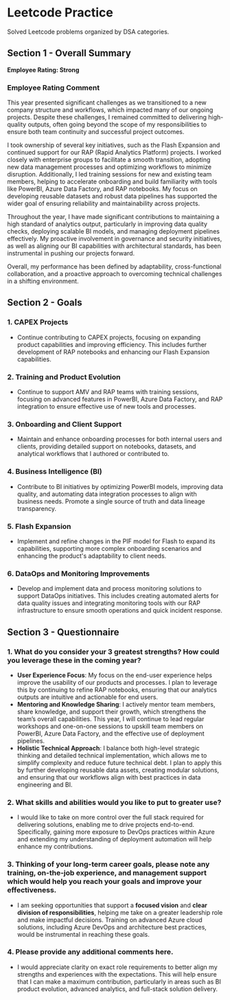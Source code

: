 # Leetcode Practice

Solved Leetcode problems organized by DSA categories.



## Section 1 - Overall Summary

**Employee Rating: Strong**

### Employee Rating Comment

This year presented significant challenges as we transitioned to a new company structure and workflows, which impacted many of our ongoing projects. Despite these challenges, I remained committed to delivering high-quality outputs, often going beyond the scope of my responsibilities to ensure both team continuity and successful project outcomes.

I took ownership of several key initiatives, such as the Flash Expansion and continued support for our RAP (Rapid Analytics Platform) projects. I worked closely with enterprise groups to facilitate a smooth transition, adopting new data management processes and optimizing workflows to minimize disruption. Additionally, I led training sessions for new and existing team members, helping to accelerate onboarding and build familiarity with tools like PowerBI, Azure Data Factory, and RAP notebooks. My focus on developing reusable datasets and robust data pipelines has supported the wider goal of ensuring reliability and maintainability across projects.

Throughout the year, I have made significant contributions to maintaining a high standard of analytics output, particularly in improving data quality checks, deploying scalable BI models, and managing deployment pipelines effectively. My proactive involvement in governance and security initiatives, as well as aligning our BI capabilities with architectural standards, has been instrumental in pushing our projects forward.

Overall, my performance has been defined by adaptability, cross-functional collaboration, and a proactive approach to overcoming technical challenges in a shifting environment.

## Section 2 - Goals

### 1. CAPEX Projects
- Continue contributing to CAPEX projects, focusing on expanding product capabilities and improving efficiency. This includes further development of RAP notebooks and enhancing our Flash Expansion capabilities.

### 2. Training and Product Evolution
- Continue to support AMV and RAP teams with training sessions, focusing on advanced features in PowerBI, Azure Data Factory, and RAP integration to ensure effective use of new tools and processes.

### 3. Onboarding and Client Support
- Maintain and enhance onboarding processes for both internal users and clients, providing detailed support on notebooks, datasets, and analytical workflows that I authored or contributed to.

### 4. Business Intelligence (BI)
- Contribute to BI initiatives by optimizing PowerBI models, improving data quality, and automating data integration processes to align with business needs. Promote a single source of truth and data lineage transparency.

### 5. Flash Expansion
- Implement and refine changes in the PIF model for Flash to expand its capabilities, supporting more complex onboarding scenarios and enhancing the product's adaptability to client needs.

### 6. DataOps and Monitoring Improvements
- Develop and implement data and process monitoring solutions to support DataOps initiatives. This includes creating automated alerts for data quality issues and integrating monitoring tools with our RAP infrastructure to ensure smooth operations and quick incident response.

## Section 3 - Questionnaire

### 1. What do you consider your 3 greatest strengths? How could you leverage these in the coming year?
- **User Experience Focus**: My focus on the end-user experience helps improve the usability of our products and processes. I plan to leverage this by continuing to refine RAP notebooks, ensuring that our analytics outputs are intuitive and actionable for end users.
- **Mentoring and Knowledge Sharing**: I actively mentor team members, share knowledge, and support their growth, which strengthens the team’s overall capabilities. This year, I will continue to lead regular workshops and one-on-one sessions to upskill team members on PowerBI, Azure Data Factory, and the effective use of deployment pipelines.
- **Holistic Technical Approach**: I balance both high-level strategic thinking and detailed technical implementation, which allows me to simplify complexity and reduce future technical debt. I plan to apply this by further developing reusable data assets, creating modular solutions, and ensuring that our workflows align with best practices in data engineering and BI.

### 2. What skills and abilities would you like to put to greater use?
- I would like to take on more control over the full stack required for delivering solutions, enabling me to drive projects end-to-end. Specifically, gaining more exposure to DevOps practices within Azure and extending my understanding of deployment automation will help enhance my contributions.

### 3. Thinking of your long-term career goals, please note any training, on-the-job experience, and management support which would help you reach your goals and improve your effectiveness.
- I am seeking opportunities that support a **focused vision** and **clear division of responsibilities**, helping me take on a greater leadership role and make impactful decisions. Training on advanced Azure cloud solutions, including Azure DevOps and architecture best practices, would be instrumental in reaching these goals.

### 4. Please provide any additional comments here.
- I would appreciate clarity on exact role requirements to better align my strengths and experiences with the expectations. This will help ensure that I can make a maximum contribution, particularly in areas such as BI product evolution, advanced analytics, and full-stack solution delivery.

